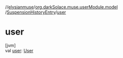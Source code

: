 //[elysianmuse](../../../index.md)/[org.darkSolace.muse.userModule.model](../index.md)
/[SuspensionHistoryEntry](index.md)/[user](user.md)

# user

[jvm]\
val [user](user.md): [User](../-user/index.md)
